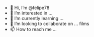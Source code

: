 - 👋 Hi, I’m @felipe78
- 👀 I’m interested in ...
- 🌱 I’m currently learning ...
- 💞️ I’m looking to collaborate on ... films
- 📫 How to reach me ...

<!---
felipe78/felipe78 is a ✨ special ✨ repository because its `README.md` (this file) appears on your GitHub profile.
You can click the Preview link to take a look at your changes.
--->
